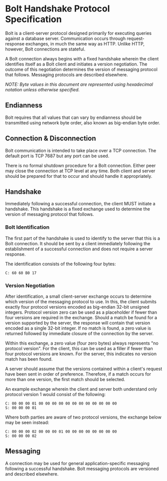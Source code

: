 # Bolt Handshake Protocol Specification

Bolt is a client-server protocol designed primarily for executing queries against a database server.
Communication occurs through request-response exchanges, in much the same way as HTTP.
Unlike HTTP, however, Bolt connections are stateful.

A Bolt connection always begins with a fixed handshake wherein the client identifies itself as a Bolt client and initiates a version negotiation.
The outcome of this negotiation determines the version of messaging protocol that follows.
Messaging protocols are described elsewhere.

*NOTE: Byte values in this document are represented using hexadecimal notation unless otherwise specified.*


## Endianness

Bolt requires that all values that can vary by endianness should be transmitted using network byte order, also known as big-endian byte order.


## Connection & Disconnection

Bolt communication is intended to take place over a TCP connection.
The default port is TCP 7687 but any port can be used.

There is no formal shutdown procedure for a Bolt connection.
Either peer may close the connection at TCP level at any time.
Both client and server should be prepared for that to occur and should handle it appropriately.


## Handshake

Immediately following a successful connection, the client MUST initiate a handshake.
This handshake is a fixed exchange used to determine the version of messaging protocol that follows.


### Bolt Identification

The first part of the handshake is used to identify to the server that this is a Bolt connection.
It should be sent by a client immediately following the establishment of a successful connection and does not require a server response.

The identification consists of the following four bytes:

```
C: 60 60 B0 17
```

### Version Negotiation

After identification, a small client-server exchange occurs to determine which version of the messaging protocol to use.
In this, the client submits exactly four protocol versions encoded as big-endian 32-bit unsigned integers.
Protocol version zero can be used as a placeholder if fewer than four versions are required in the exchange.
Should a match be found for a version supported by the server, the response will contain that version encoded as a single 32-bit integer.
If no match is found, a zero value is returned followed by immediate closure of the connection by the server.

Within this exchange, a zero value (four zero bytes) always represents "no protocol version".
For the client, this can be used as a filler if fewer than four protocol versions are known.
For the server, this indicates no version match has been found.

A server should assume that the versions contained within a client's request have been sent in order of preference.
Therefore, if a match occurs for more than one version, the first match should be selected.

An example exchange wherein the client and server both understand only protocol version 1 would consist of the following:

```
C: 00 00 00 01 00 00 00 00 00 00 00 00 00 00 00 00
S: 00 00 00 01
```

Where both parties are aware of two protocol versions, the exchange below may be seen instead:

```
C: 00 00 00 02 00 00 00 01 00 00 00 00 00 00 00 00
S: 00 00 00 02
```

## Messaging

A connection may be used for general application-specific messaging following a successful handshake.
Bolt messaging protocols are versioned and described elsewhere.

